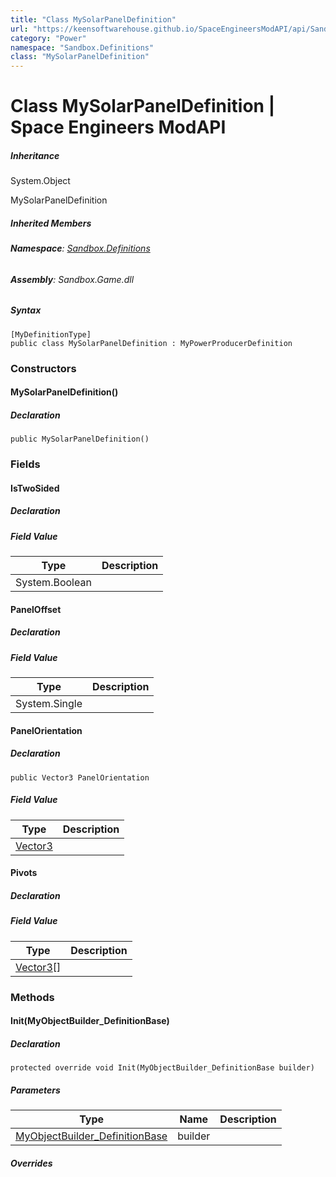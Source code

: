 ```yaml
---
title: "Class MySolarPanelDefinition"
url: "https://keensoftwarehouse.github.io/SpaceEngineersModAPI/api/Sandbox.Definitions.MySolarPanelDefinition.html"
category: "Power"
namespace: "Sandbox.Definitions"
class: "MySolarPanelDefinition"
---
```


# Class MySolarPanelDefinition | Space Engineers ModAPI

##### Inheritance

System.Object

MySolarPanelDefinition

##### Inherited Members

###### **Namespace**: [Sandbox.Definitions](https://keensoftwarehouse.github.io/SpaceEngineersModAPI/api/Sandbox.Definitions.html)

###### **Assembly**: Sandbox.Game.dll

##### Syntax

```
[MyDefinitionType]
public class MySolarPanelDefinition : MyPowerProducerDefinition
```

### Constructors

#### MySolarPanelDefinition()

##### Declaration

```
public MySolarPanelDefinition()
```

### Fields

#### IsTwoSided

##### Declaration

##### Field Value

| Type | Description |
| --- | --- |
| System.Boolean |     |

#### PanelOffset

##### Declaration

##### Field Value

| Type | Description |
| --- | --- |
| System.Single |     |

#### PanelOrientation

##### Declaration

```
public Vector3 PanelOrientation
```

##### Field Value

| Type | Description |
| --- | --- |
| [Vector3](https://keensoftwarehouse.github.io/SpaceEngineersModAPI/api/VRageMath.Vector3.html) |     |

#### Pivots

##### Declaration

##### Field Value

| Type | Description |
| --- | --- |
| [Vector3](https://keensoftwarehouse.github.io/SpaceEngineersModAPI/api/VRageMath.Vector3.html)\[\] |     |

### Methods

#### Init(MyObjectBuilder\_DefinitionBase)

##### Declaration

```
protected override void Init(MyObjectBuilder_DefinitionBase builder)
```

##### Parameters

| Type | Name | Description |
| --- | --- | --- |
| [MyObjectBuilder\_DefinitionBase](https://keensoftwarehouse.github.io/SpaceEngineersModAPI/api/VRage.Game.MyObjectBuilder_DefinitionBase.html) | builder |     |

##### Overrides